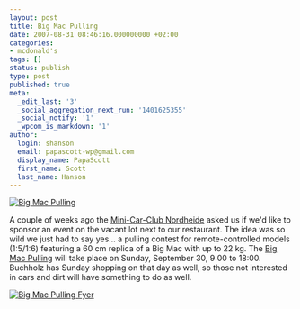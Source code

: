 ```yaml
---
layout: post
title: Big Mac Pulling
date: 2007-08-31 08:46:16.000000000 +02:00
categories:
- mcdonald's
tags: []
status: publish
type: post
published: true
meta:
  _edit_last: '3'
  _social_aggregation_next_run: '1401625355'
  _social_notify: '1'
  _wpcom_is_markdown: '1'
author:
  login: shanson
  email: papascott-wp@gmail.com
  display_name: PapaScott
  first_name: Scott
  last_name: Hanson
---
```

<p><a href="http://www.bigmac-pulling.de/"><img src="https://www.papascott.de/wordpress/wp-content/uploads/2007/08/big-mac-pulling.jpg" alt="Big Mac Pulling" /></a></p>
<p>A couple of weeks ago the <a href="http://www.mcc-nordheide.de/">Mini-Car-Club Nordheide</a> asked us if we'd like to sponsor an event on the vacant lot next to our restaurant. The idea was so wild we just had to say yes... a pulling contest for remote-controlled models (1:5/1:6) featuring a 60 cm replica of a Big Mac with up to 22 kg. The <a href="http://www.bigmac-pulling.de/">Big Mac Pulling</a> will take place on Sunday, September 30, 9:00 to 18:00. Buchholz has Sunday shopping on that day as well, so those not interested in cars and dirt will have something to do as well.</p>
<p><a href="http://www.bigmac-pulling.de/"><img src="https://www.papascott.de/wordpress/wp-content/uploads/2007/08/big-mac-pulling-flyer.jpg" alt="Big Mac Pulling Fyer" /></a></p>
